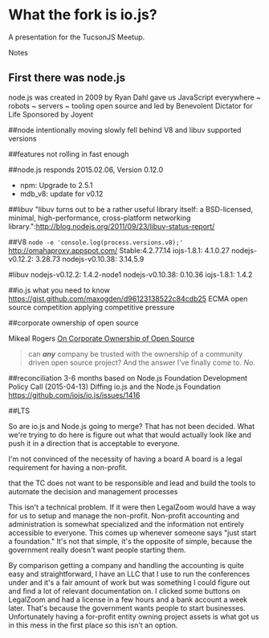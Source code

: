 # What the fork is io.js?

A presentation for the TucsonJS Meetup.

Notes

## First there was node.js
node.js was created in 2009 by Ryan Dahl
gave us JavaScript everywhere ~ robots ~ servers ~ tooling
open source and led by Benevolent Dictator for Life
Sponsored by Joyent

##node intentionally moving slowly
fell behind V8 and libuv supported versions

##features not rolling in fast enough

##node.js responds 
2015.02.06, Version 0.12.0 
* npm: Upgrade to 2.5.1
* mdb_v8: update for v0.12 

##libuv
"libuv turns out to be a rather useful library itself: a BSD-licensed, minimal, high-performance, cross-platform networking library.":http://blog.nodejs.org/2011/09/23/libuv-status-report/


##V8
`node -e 'console.log(process.versions.v8);'`
http://omahaproxy.appspot.com/
Stable:4.2.77.14
iojs-1.8.1: 4.1.0.27
nodejs-v0.12.2: 3.28.73
nodejs-v0.10.38: 3.14.5.9

#libuv
nodejs-v0.12.2: 1.4.2-node1
nodejs-v0.10.38: 0.10.36
iojs-1.8.1: 1.4.2

##io.js what you need to know
https://gist.github.com/maxogden/d96123138522c84cdb25
ECMA
open source competition
applying competitive pressure

##corporate ownership of open source

Mikeal Rogers [On Corporate Ownership of Open Source](https://medium.com/@mikeal/on-corporate-ownership-of-open-source-786ebd15847e)
> can *__any__* company be trusted with the ownership of a community driven open source project? And the answer I’ve finally come to. *No*.

##reconciliation
3-6 months based on Node.js Foundation Development Policy Call (2015-04-13) 
Diffing io.js and the Node.js Foundation https://github.com/iojs/io.js/issues/1416

##LTS


So are io.js and Node.js going to merge?
That has not been decided. What we're trying to do here is figure out what that would actually look like and push it in a direction that is acceptable to everyone.

I'm not convinced of the necessity of having a board
A board is a legal requirement for having a non-profit.

that the TC does not want to be responsible and lead and build the tools to automate the decision and management processes

This isn't a technical problem. If it were then LegalZoom would have a way for us to setup and manage the non-profit. Non-profit accounting and administration is somewhat specialized and the information not entirely accessible to everyone. This comes up whenever someone says "just start a foundation." It's not that simple, it's the opposite of simple, because the government really doesn't want people starting them.

By comparison getting a company and handling the accounting is quite easy and straightforward, I have an LLC that I use to run the conferences under and it's a fair amount of work but was something I could figure out and find a lot of relevant documentation on. I clicked some buttons on LegalZoom and had a license in a few hours and a bank account a week later. That's because the government wants people to start businesses. Unfortunately having a for-profit entity owning project assets is what got us in this mess in the first place so this isn't an option.